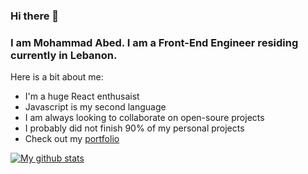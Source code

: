 ### Hi there 👋
### I am Mohammad Abed. I am a Front-End Engineer residing currently in Lebanon.



Here is a bit about me:

- I'm a huge React enthusaist
- Javascript is my second language
- I am always looking to collaborate on open-soure projects
- I probably did not finish 90% of my personal projects
- Check out my [portfolio](https://mhmdabed.dev)

[![My github stats](https://github-readme-stats.vercel.app/api?username=mhmdabed11)](https://github.com/mhmdabed11/github-readme-stats)
